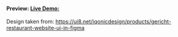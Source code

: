 #### Preview: [Live Demo:](https://gericht-restaurant-blond.vercel.app/)
Design taken from: https://ui8.net/iqonicdesign/products/gericht-restaurant-website-ui-in-figma
